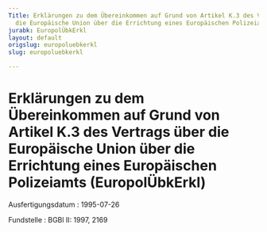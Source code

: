```yaml
---
Title: Erklärungen zu dem Übereinkommen auf Grund von Artikel K.3 des Vertrags über
  die Europäische Union über die Errichtung eines Europäischen Polizeiamts
jurabk: EuropolÜbkErkl
layout: default
origslug: europoluebkerkl
slug: europoluebkerkl

---
```


# Erklärungen zu dem Übereinkommen auf Grund von Artikel K.3 des Vertrags über die Europäische Union über die Errichtung eines Europäischen Polizeiamts (EuropolÜbkErkl)

Ausfertigungsdatum
:   1995-07-26

Fundstelle
:   BGBl II: 1997, 2169

